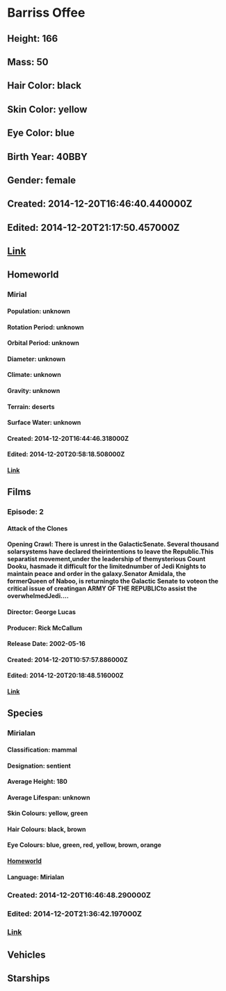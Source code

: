 # Barriss Offee
## Height: 166
## Mass: 50
## Hair Color: black
## Skin Color: yellow
## Eye Color: blue
## Birth Year: 40BBY
## Gender: female
## Created: 2014-12-20T16:46:40.440000Z
## Edited: 2014-12-20T21:17:50.457000Z
## [Link](https://swapi.dev/api/people/65/)
## Homeworld
### Mirial
#### Population: unknown
#### Rotation Period: unknown
#### Orbital Period: unknown
#### Diameter: unknown
#### Climate: unknown
#### Gravity: unknown
#### Terrain: deserts
#### Surface Water: unknown
#### Created: 2014-12-20T16:44:46.318000Z
#### Edited: 2014-12-20T20:58:18.508000Z
#### [Link](https://swapi.dev/api/planets/51/)
## Films
### Episode: 2
#### Attack of the Clones
#### Opening Crawl: There is unrest in the GalacticSenate. Several thousand solarsystems have declared theirintentions to leave the Republic.This separatist movement,under the leadership of themysterious Count Dooku, hasmade it difficult for the limitednumber of Jedi Knights to maintain peace and order in the galaxy.Senator Amidala, the formerQueen of Naboo, is returningto the Galactic Senate to voteon the critical issue of creatingan ARMY OF THE REPUBLICto assist the overwhelmedJedi....
#### Director: George Lucas
#### Producer: Rick McCallum
#### Release Date: 2002-05-16
#### Created: 2014-12-20T10:57:57.886000Z
#### Edited: 2014-12-20T20:18:48.516000Z
#### [Link](https://swapi.dev/api/films/5/)
## Species
### Mirialan
#### Classification: mammal
#### Designation: sentient
#### Average Height: 180
#### Average Lifespan: unknown
#### Skin Colours: yellow, green
#### Hair Colours: black, brown
#### Eye Colours: blue, green, red, yellow, brown, orange
#### [Homeworld](https://swapi.dev/api/planets/51/)
#### Language: Mirialan
### Created: 2014-12-20T16:46:48.290000Z
### Edited: 2014-12-20T21:36:42.197000Z
### [Link](https://swapi.dev/api/species/29/)
## Vehicles
## Starships